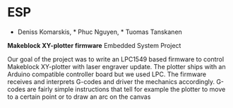 # ESP

* Deniss Komarskis, * Phuc Nguyen, * Tuomas Tanskanen

**Makeblock XY-plotter firmware**
Embedded System Project

Our goal of the project was to write an LPC1549 based firmware to control Makeblock
XY-plotter with laser engraver update. The plotter ships with an Arduino compatible
controller board but we used LPC.
The firmware receives and interprets G-codes and driver the mechanics accordingly.
G-codes are fairly simple instructions that tell for example the plotter to move to a
certain point or to draw an arc on the canvas
